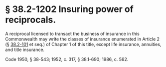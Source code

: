# § 38.2-1202 Insuring power of reciprocals.

<p>A reciprocal licensed to transact the business of insurance in this Commonwealth may write the classes of insurance enumerated in Article 2 (§ <a href='http://law.lis.virginia.gov/vacode/38.2-101/'>38.2-101</a> et seq.) of Chapter 1 of this title, except life insurance, annuities, and title insurance.</p><p>Code 1950, § 38-543; 1952, c. 317, § 38.1-690; 1986, c. 562.</p>